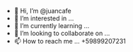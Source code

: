 - 👋 Hi, I’m @juancafe
- 👀 I’m interested in ...
- 🌱 I’m currently learning ...
- 💞️ I’m looking to collaborate on ...
- 📫 How to reach me ... +59899207231

<!---
juancafe/juancafe is a ✨ special ✨ repository because its `README.md` (this file) appears on your GitHub profile.
You can click the Preview link to take a look at your changes.
--->
